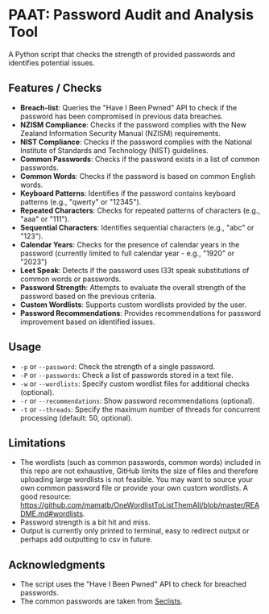 # PAAT: Password Audit and Analysis Tool

A Python script that checks the strength of provided passwords and identifies potential issues.
## Features / Checks

- **Breach-list**: Queries the "Have I Been Pwned" API to check if the password has been compromised in previous data breaches.
- **NZISM Compliance**: Checks if the password complies with the New Zealand Information Security Manual (NZISM) requirements.
- **NIST Compliance**: Checks if the password complies with the National Institute of Standards and Technology (NIST) guidelines.
- **Common Passwords**: Checks if the password exists in a list of common passwords.
- **Common Words**: Checks if the password is based on common English words.
- **Keyboard Patterns**: Identifies if the password contains keyboard patterns (e.g., "qwerty" or "12345").
- **Repeated Characters**: Checks for repeated patterns of characters (e.g., "aaa" or "111").
- **Sequential Characters**: Identifies sequential characters (e.g., "abc" or "123").
- **Calendar Years**: Checks for the presence of calendar years in the password (currently limited to full calendar year - e.g., "1920" or "2023")
- **Leet Speak**: Detects if the password uses l33t speak substitutions of common words or passwords.
- **Password Strength**: Attempts to evaluate the overall strength of the password based on the previous criteria.
- **Custom Wordlists**: Supports custom wordlists provided by the user.
- **Password Recommendations**: Provides recommendations for password improvement based on identified issues.

## Usage

- `-p` or `--password`: Check the strength of a single password.
- `-P` or `--passwords`: Check a list of passwords stored in a text file.
- `-w` or `--wordlists`: Specify custom wordlist files for additional checks (optional).
- `-r` or `--recommendations`: Show password recommendations (optional).
- `-t` or `--threads`: Specify the maximum number of threads for concurrent processing (default: 50, optional).

## Limitations

- The wordlists (such as common passwords, common words) included in this repo are not exhaustive, GitHub limits the size of files and therefore uploading large wordlists is not feasible. You may want to source your own common password file or provide your own custom wordlists. A good resource: https://github.com/mamatb/OneWordlistToListThemAll/blob/master/README.md#wordlists. 
- Password strength is a bit hit and miss.
- Output is currently only printed to terminal, easy to redirect output or perhaps add outputting to csv in future.

## Acknowledgments

- The script uses the "Have I Been Pwned" API to check for breached passwords.
- The common passwords are taken from [Seclists](https://github.com/danielmiessler/SecLists/).